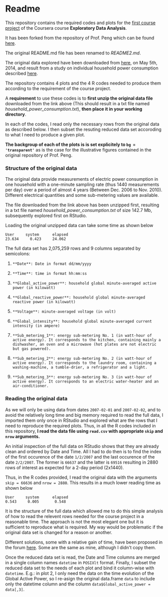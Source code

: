 Readme
======

This repository contains the required codes and plots for the [first course project](https://class.coursera.org/exdata-002/human_grading/view/courses/972082/assessments/3/submissions) of the Coursera course **Exploratory Data Analysis**.

It has been forked from the repository of Prof. Peng which can be found [here](https://github.com/rdpeng/ExData_Plotting1).

The original README.md file has been renamed to *README2.md*.

The original data explored have been downloaded from [here](https://d396qusza40orc.cloudfront.net/exdata%2Fdata%2Fhousehold_power_consumption.zip), on May 5th, 2014, and result from a study on individual household power consumption described [here](https://archive.ics.uci.edu/ml/datasets/Individual+household+electric+power+consumption).

The repository contains 4 plots and the 4 R codes needed to produce them according to the requirement of the course project.

A **requirement** to use these codes is to **first unzip the original data file** downloaded from the link above (This should result in a txt file named *household_power_consumption.txt*), **then place it in your working directory**.

In each of the codes, I read only the necessary rows from the original data as described below. I then subset the resuting reduced data set accoroding to what I need to produce a given plot.

**The backgroup of each of the plots is is set explicitely to `bg = 'transparent'`** as is the case for the illustrative figures contained in the original repository of Prof. Peng.

### Structure of the original data

The original data provide measurements of electric power consumption in one household with a one-minute sampling rate (thus 1440 measurements per day) over a period of almost 4 years (Between Dec. 2006 to Nov. 2010). Different electrical quantities and some sub-metering values are available.

The file downloaded from the link above has been unzipped first, resulting in a txt file named *household_power_consumption.txt* of size 142.7 Mb, subsequently explored first on RStudio.

Loading the original unzipped data can take some time as shown below 

```
User     system      elapsed
23.634     0.423     24.062
```

The full data set has 2,075,259 rows and 9 columns separated by semicolons: 

1.     **Date**: Date in format dd/mm/yyyy
2.     **Time**: time in format hh:mm:ss
3.     **Global_active_power**: household global minute-averaged active power (in kilowatt)
4.     **Global_reactive_power**: household global minute-averaged reactive power (in kilowatt)
5.     **Voltage**: minute-averaged voltage (in volt)
6.     **Global_intensity**: household global minute-averaged current intensity (in ampere)
7.     **Sub_metering_1**: energy sub-metering No. 1 (in watt-hour of active energy). It corresponds to the kitchen, containing mainly a dishwasher, an oven and a microwave (hot plates are not electric but gas powered).
8.     **Sub_metering_2**: energy sub-metering No. 2 (in watt-hour of active energy). It corresponds to the laundry room, containing a washing-machine, a tumble-drier, a refrigerator and a light.
9.     **Sub_metering_3**: energy sub-metering No. 3 (in watt-hour of active energy). It corresponds to an electric water-heater and an air-conditioner.


### Reading the original data

As we will only be using data from dates `2007-02-01` and `2007-02-02`, and to avoid the relatively long time and big memory required to read the full data,  I imported them only once in RStudio and explored what are the rows that I need to reproduce the required plots. Thus, in all the R codes included in this repository, **I read the data file using `read.csv` with appropriate `skip` and `nrow` arguments.** 

An initial inspection of the full data on RStudio shows that they are already clean and ordered by Date and Time. All I had to do then is to find the index of the first occurence of the date `1/2/2007` and the last occurence of the date `2/2/2007`. The former is `66637` and the latter is `69516` resulting in 2880 rows of interest as expected for a 2-day period (2x1440). 

Thus, in the R codes provided, I read the original data with the arguments `skip = 66636` and `nrow = 2880`. This results in a much lower reading time as shown below

```
User     system      elapsed
0.543     0.005       0.548
```

It is the structure of the full data which allowed me to do this simple analysis of how to read the relevent rows needed for the course project in a reasonable time. The approach is not the most elegant one but it is sufficient to reproduce what is required. My way would be problematic if the original data set is changed for a reason or another.

Different solutions, some with a relative gain of time, have been proposed in the forum [here](https://class.coursera.org/exdata-002/forum/thread?thread_id=19). Some are the same as mine, although I didn't copy them.

Once the reduced data set is read, the Date and Time columns are merged in a single column names `datetime` in `POSIXlt` format. Finally, I subset the reduced data set to the needs of each plot and bind it column-wise with `datetime`. E.g.: in plot 2, I only need the data on the time evolution of the Global Active Power, so I re-asign the original data.frame `data` to include only the datetime column and the column `data$Global_active_power = data[,3]`.



